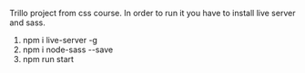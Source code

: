 Trillo project from css course.
In order to run it you have to install live server and sass.
1. npm i live-server -g
2. npm i node-sass --save
3. npm run start
